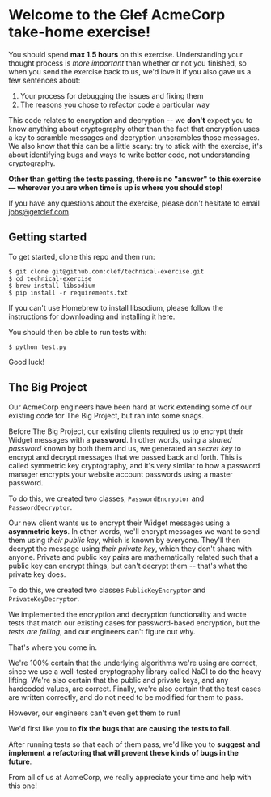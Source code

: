# Welcome to the ~~Clef~~ AcmeCorp take-home exercise! 

You should spend **max 1.5 hours** on this exercise.  Understanding your thought process is *more important* than whether or not you finished, so when you send the exercise back to us, we'd love it if you also gave us a few sentences about: 

1. Your process for debugging the issues and fixing them
2. The reasons you chose to refactor code a particular way

This code relates to encryption and decryption -- we **don't** expect you to know anything about cryptography other than the fact that encryption uses a key to scramble messages and decryption unscrambles those messages. We also know that this can be a little scary: try to stick with the exercise, it's about identifying bugs and ways to write better code, not understanding cryptography.

**Other than getting the tests passing, there is no "answer" to this exercise — wherever you are when time is up is where you should stop!**

If you have any questions about the exercise, please don't hesitate to email [jobs@getclef.com](mailto:jobs@getclef.com).

## Getting started

To get started, clone this repo and then run:

```
$ git clone git@github.com:clef/technical-exercise.git
$ cd technical-exercise
$ brew install libsodium
$ pip install -r requirements.txt
```

If you can't use Homebrew to install libsodium, please follow the instructions for downloading and installing it [here](https://download.libsodium.org/doc/).

You should then be able to run tests with: 

```
$ python test.py
```

Good luck! 

## The Big Project

Our AcmeCorp engineers have been hard at work extending some of our existing code for The Big Project, but ran into some snags. 

Before The Big Project, our existing clients required us to encrypt their Widget messages with a **password**. In other words, using a *shared password* known by both them and us, we generated an *secret key* to encrypt and decrypt messages that we passed back and forth. This is called symmetric key cryptography, and it's very similar to how a password manager encrypts your website account passwords using a master password.

To do this, we created two classes, `PasswordEncryptor` and `PasswordDecryptor`.

Our new client wants us to encrypt their Widget messages using a **asymmetric keys**. In other words, we'll encrypt messages we want to send them using *their public key*, which is known by everyone. They'll then decrypt the message using *their private key*, which they don't share with anyone. Private and public key pairs are mathematically related such that a public key can encrypt things, but can't decrypt them -- that's what the private key does.

To do this, we created two classes `PublicKeyEncryptor` and `PrivateKeyDecryptor`. 

We implemented the encryption and decryption functionality and wrote tests that match our existing cases for password-based encryption, but the *tests are failing*, and our engineers can't figure out why. 

That's where you come in. 

We're 100% certain that the underlying algorithms we're using are correct, since we use a well-tested cryptography library called NaCl to do the heavy lifting. We're also certain that the public and private keys, and any hardcoded values, are correct. Finally, we're also certain that the test cases are written correctly, and do not need to be modified for them to pass.

However, our engineers can't even get them to run! 

We'd first like you to **fix the bugs that are causing the tests to fail**. 

After running tests so that each of them pass, we'd like you to **suggest and implement a refactoring that will prevent these kinds of bugs in the future**. 

From all of us at AcmeCorp, we really appreciate your time and help with this one! 

